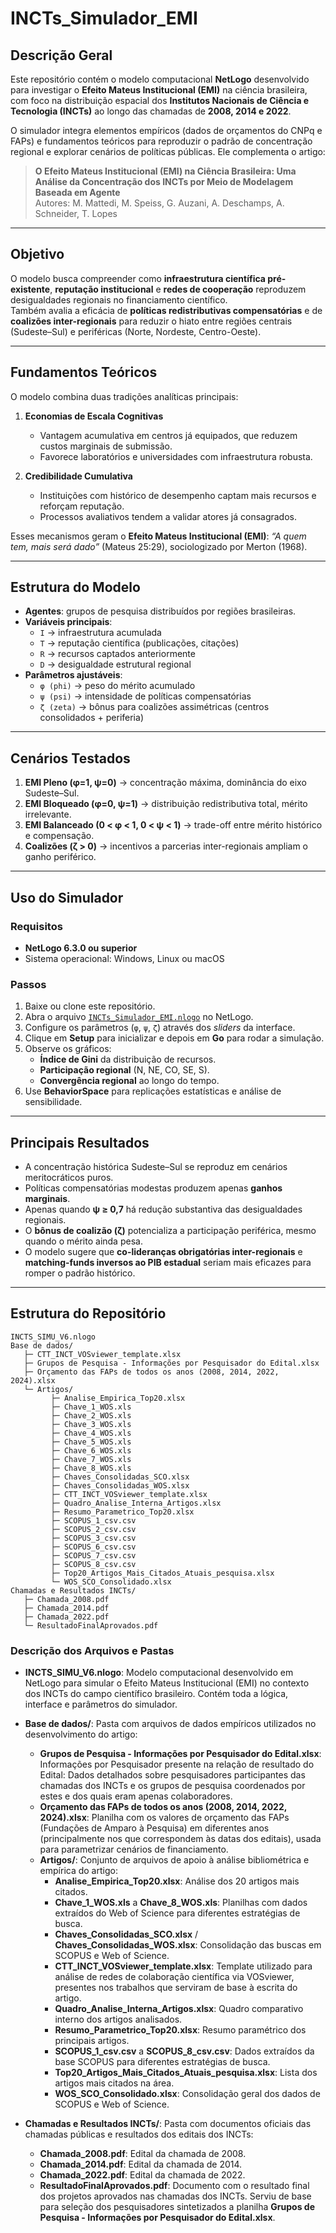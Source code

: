 # INCTs_Simulador_EMI

## Descrição Geral
Este repositório contém o modelo computacional **NetLogo** desenvolvido para investigar o **Efeito Mateus Institucional (EMI)** na ciência brasileira, com foco na distribuição espacial dos **Institutos Nacionais de Ciência e Tecnologia (INCTs)** ao longo das chamadas de **2008, 2014 e 2022**.

O simulador integra elementos empíricos (dados de orçamentos do CNPq e FAPs) e fundamentos teóricos para reproduzir o padrão de concentração regional e explorar cenários de políticas públicas. Ele complementa o artigo:

> **O Efeito Mateus Institucional (EMI) na Ciência Brasileira: Uma Análise da Concentração dos INCTs por Meio de Modelagem Baseada em Agente**  
> Autores: M. Mattedi, M. Speiss, G. Auzani, A. Deschamps, A. Schneider, T. Lopes  

---

## Objetivo
O modelo busca compreender como **infraestrutura científica pré-existente**, **reputação institucional** e **redes de cooperação** reproduzem desigualdades regionais no financiamento científico.  
Também avalia a eficácia de **políticas redistributivas compensatórias** e de **coalizões inter-regionais** para reduzir o hiato entre regiões centrais (Sudeste–Sul) e periféricas (Norte, Nordeste, Centro-Oeste).

---

## Fundamentos Teóricos
O modelo combina duas tradições analíticas principais:

1. **Economias de Escala Cognitivas**  
   - Vantagem acumulativa em centros já equipados, que reduzem custos marginais de submissão.  
   - Favorece laboratórios e universidades com infraestrutura robusta.  

2. **Credibilidade Cumulativa**  
   - Instituições com histórico de desempenho captam mais recursos e reforçam reputação.  
   - Processos avaliativos tendem a validar atores já consagrados.  

Esses mecanismos geram o **Efeito Mateus Institucional (EMI)**: *“A quem tem, mais será dado”* (Mateus 25:29), sociologizado por Merton (1968).

---

## Estrutura do Modelo

- **Agentes**: grupos de pesquisa distribuídos por regiões brasileiras.  
- **Variáveis principais**:  
  - `I` → infraestrutura acumulada  
  - `T` → reputação científica (publicações, citações)  
  - `R` → recursos captados anteriormente  
  - `D` → desigualdade estrutural regional  
- **Parâmetros ajustáveis**:  
  - `φ (phi)` → peso do mérito acumulado  
  - `ψ (psi)` → intensidade de políticas compensatórias  
  - `ζ (zeta)` → bônus para coalizões assimétricas (centros consolidados + periferia)  

---

## Cenários Testados
1. **EMI Pleno (φ=1, ψ=0)** → concentração máxima, dominância do eixo Sudeste–Sul.  
2. **EMI Bloqueado (φ=0, ψ=1)** → distribuição redistributiva total, mérito irrelevante.  
3. **EMI Balanceado (0 < φ < 1, 0 < ψ < 1)** → trade-off entre mérito histórico e compensação.  
4. **Coalizões (ζ > 0)** → incentivos a parcerias inter-regionais ampliam o ganho periférico.  

---

## Uso do Simulador

### Requisitos
- **NetLogo 6.3.0 ou superior**  
- Sistema operacional: Windows, Linux ou macOS  

### Passos
1. Baixe ou clone este repositório.  
2. Abra o arquivo [`INCTs_Simulador_EMI.nlogo`](INCTs_Simulador_EMI.nlogo) no NetLogo.  
3. Configure os parâmetros (`φ`, `ψ`, `ζ`) através dos *sliders* da interface.  
4. Clique em **Setup** para inicializar e depois em **Go** para rodar a simulação.  
5. Observe os gráficos:  
   - **Índice de Gini** da distribuição de recursos.  
   - **Participação regional** (N, NE, CO, SE, S).  
   - **Convergência regional** ao longo do tempo.  
6. Use **BehaviorSpace** para replicações estatísticas e análise de sensibilidade.  

---

## Principais Resultados
- A concentração histórica Sudeste–Sul se reproduz em cenários meritocráticos puros.  
- Políticas compensatórias modestas produzem apenas **ganhos marginais**.  
- Apenas quando **ψ ≥ 0,7** há redução substantiva das desigualdades regionais.  
- O **bônus de coalizão (ζ)** potencializa a participação periférica, mesmo quando o mérito ainda pesa.  
- O modelo sugere que **co-lideranças obrigatórias inter-regionais** e **matching-funds inversos ao PIB estadual** seriam mais eficazes para romper o padrão histórico.  

---

## Estrutura do Repositório

```
INCTS_SIMU_V6.nlogo
Base de dados/
   ├─ CTT_INCT_VOSviewer_template.xlsx
   ├─ Grupos de Pesquisa - Informações por Pesquisador do Edital.xlsx
   ├─ Orçamento das FAPs de todos os anos (2008, 2014, 2022, 2024).xlsx
   └─ Artigos/
         ├─ Analise_Empirica_Top20.xlsx
         ├─ Chave_1_WOS.xls
         ├─ Chave_2_WOS.xls
         ├─ Chave_3_WOS.xls
         ├─ Chave_4_WOS.xls
         ├─ Chave_5_WOS.xls
         ├─ Chave_6_WOS.xls
         ├─ Chave_7_WOS.xls
         ├─ Chave_8_WOS.xls
         ├─ Chaves_Consolidadas_SCO.xlsx
         ├─ Chaves_Consolidadas_WOS.xlsx
         ├─ CTT_INCT_VOSviewer_template.xlsx
         ├─ Quadro_Analise_Interna_Artigos.xlsx
         ├─ Resumo_Parametrico_Top20.xlsx
         ├─ SCOPUS_1_csv.csv
         ├─ SCOPUS_2_csv.csv
         ├─ SCOPUS_3_csv.csv
         ├─ SCOPUS_6_csv.csv
         ├─ SCOPUS_7_csv.csv
         ├─ SCOPUS_8_csv.csv
         ├─ Top20_Artigos_Mais_Citados_Atuais_pesquisa.xlsx
         └─ WOS_SCO_Consolidado.xlsx
Chamadas e Resultados INCTs/
   ├─ Chamada_2008.pdf
   ├─ Chamada_2014.pdf
   ├─ Chamada_2022.pdf
   └─ ResultadoFinalAprovados.pdf
```

### Descrição dos Arquivos e Pastas

- **INCTS_SIMU_V6.nlogo**: Modelo computacional desenvolvido em NetLogo para simular o Efeito Mateus Institucional (EMI) no contexto dos INCTs do campo científico brasileiro. Contém toda a lógica, interface e parâmetros do simulador.

- **Base de dados/**: Pasta com arquivos de dados empíricos utilizados no desenvolvimento do artigo:
   - **Grupos de Pesquisa - Informações por Pesquisador do Edital.xlsx**: Informações por Pesquisador presente na relação de resultado do Edital: Dados detalhados sobre pesquisadores participantes das chamadas dos INCTs e os grupos de pesquisa coordenados por estes e dos quais eram apenas colaboradores.
   - **Orçamento das FAPs de todos os anos (2008, 2014, 2022, 2024).xlsx**: Planilha com os valores de orçamento das FAPs (Fundações de Amparo à Pesquisa) em diferentes anos (principalmente nos que correspondem às datas dos editais), usada para parametrizar cenários de financiamento.
   - **Artigos/**: Conjunto de arquivos de apoio à análise bibliométrica e empírica do artigo:
      - **Analise_Empirica_Top20.xlsx**: Análise dos 20 artigos mais citados.
      - **Chave_1_WOS.xls** a **Chave_8_WOS.xls**: Planilhas com dados extraídos do Web of Science para diferentes estratégias de busca.
      - **Chaves_Consolidadas_SCO.xlsx** / **Chaves_Consolidadas_WOS.xlsx**: Consolidação das buscas em SCOPUS e Web of Science.
      - **CTT_INCT_VOSviewer_template.xlsx**: Template utilizado para análise de redes de colaboração científica via VOSviewer, presentes nos trabalhos que serviram de base à escrita do artigo.
      - **Quadro_Analise_Interna_Artigos.xlsx**: Quadro comparativo interno dos artigos analisados.
      - **Resumo_Parametrico_Top20.xlsx**: Resumo paramétrico dos principais artigos.
      - **SCOPUS_1_csv.csv** a **SCOPUS_8_csv.csv**: Dados extraídos da base SCOPUS para diferentes estratégias de busca.
      - **Top20_Artigos_Mais_Citados_Atuais_pesquisa.xlsx**: Lista dos artigos mais citados na área.
      - **WOS_SCO_Consolidado.xlsx**: Consolidação geral dos dados de SCOPUS e Web of Science.

- **Chamadas e Resultados INCTs/**: Pasta com documentos oficiais das chamadas públicas e resultados dos editais dos INCTs:
   - **Chamada_2008.pdf**: Edital da chamada de 2008.
   - **Chamada_2014.pdf**: Edital da chamada de 2014.
   - **Chamada_2022.pdf**: Edital da chamada de 2022.
   - **ResultadoFinalAprovados.pdf**: Documento com o resultado final dos projetos aprovados nas chamadas dos INCTs. Serviu de base para seleção dos pesquisadores sintetizados a planilha **Grupos de Pesquisa - Informações por Pesquisador do Edital.xlsx**.
